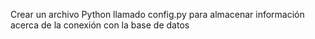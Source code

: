 Crear un archivo Python llamado config.py para almacenar información acerca de la conexión con la base de datos
